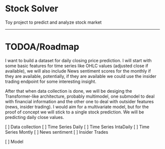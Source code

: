 # Stock Solver
Toy project to predict and analyze stock market

---

# TODOA/Roadmap

I want to build a dataset for daily closing price prediction. I will start with some basic features for time series like OHLC values (adjusted close if available), we will also include News sentiment scores for the monthly if they are available, potentially, if they are available we could use the insider trading endpoint for some interesting insight.

After that when data collection is done, we will be desiging the Transformer-like architecture, probably multimodel, one submodel to deal with financial information and the other one to deal with outsider features (news, insider trading). I would aim for a multivariate model, but for the proof of concept we will stick to a single stock prediction. We will be predicting daily close values.

[ ] Data collection
    [ ] Time Series Daily
    [ ] Time Series IntaDaily
    [ ] Time Series Montly
    [ ] News sentiment 
    [ ] Insider Trades

[ ] Model